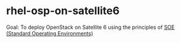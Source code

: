 # rhel-osp-on-satellite6

Goal: To deploy OpenStack on Satellite 6 using the principles of [SOE (Standard Operating Environments)](https://access.redhat.com/articles/1169613)
